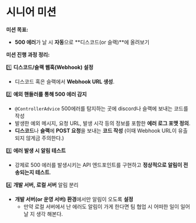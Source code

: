 # 시니어 미션

**미션 목표:**

- **500 에러**가 날 시 **자동**으로 **디스코드(or 슬랙)**에 올려보기

**미션 진행 과정 정리:**

1️⃣ **디스코드/슬랙 웹훅(Webhook) 설정**

- 디스코드 혹은 슬랙에서 **Webhook URL 생성**.

2️⃣ **예외 핸들러를 통해 500 에러 감지**

- `@ControllerAdvice` 500에러를 탐지하는 곳에 discord나 슬랙에 보내는 코드를 작성
- 발생한 예외 메시지, 요청 URL, 발생 시각 등의 정보를 포함한 **에러 로그 포맷 정의**.
- **디스코드**나 **슬랙**에 **POST 요청**을 보내는 **코드 작성** (이때 Webhook URL이 유출되지 않게금 주의한다.)

3️⃣ **에러 발생 시 알림 테스트**

- 강제로 500 에러를 발생시키는 API 엔드포인트를 구현하고 **정상적으로 알림이 전송되는지 테스트**.

4️⃣ **개발 서버, 로컬 서버** 알림 분리

- **개발 서버(or 운영 서버) 환경**에서만 알림이 오도록 **설정**
    - 만약 로컬 서버에서 난 에러도 알림이 가게 한다면 팀 협업 시 어떠한 일이 일어날 지 생각 해본다.